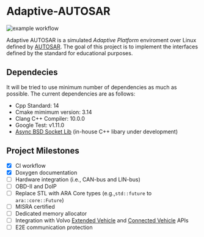 # Adaptive-AUTOSAR
![example workflow](https://github.com/langroodi/Adaptive-AUTOSAR/actions/workflows/cmake.yml/badge.svg)

Adaptive AUTOSAR is a simulated _Adaptive Platform_ enviroment over Linux defined by [AUTOSAR](https://www.autosar.org/standards/adaptive-platform/). The goal of this project is to implement the interfaces defined by the standard for educational purposes.

## Dependecies

It will be tried to use minimum number of dependencies as much as possible. The current dependencies are as follows:

- Cpp Standard: 14
- Cmake mimimum version: 3.14
- Clang C++ Compiler: 10.0.0
- Google Test: v1.11.0
- [Async BSD Socket Lib](https://github.com/langroodi/Async-BSD-Socket-Lib) (in-house C++ libary under development)

## Project Milestones

- [x] CI workflow
- [x] Doxygen documentation
- [ ] Hardware integration (i.e., CAN-bus and LIN-bus)
- [ ] OBD-II and DoIP
- [ ] Replace STL with ARA Core types (e.g.,`std::future` to `ara::core::Future`)
- [ ] MISRA certified
- [ ] Dedicated memory allocator
- [ ] Integration with Volvo [Extended Vehicle](https://developer.volvocars.com/volvo-api/extended-vehicle/) and [Connected Vehicle](https://developer.volvocars.com/volvo-api/connected-vehicle/) APIs
- [ ] E2E communication protection
